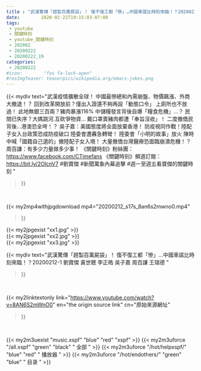 ```yaml
---
title : "武漢驚傳「趕製百萬屍袋」！ 復不復工都「慘」…中國車諾比時刻來臨！？20200212-1 劉寶傑 黃世聰 李正皓 吳子嘉 周百謙 王瑞德 "
date:        2020-02-22T19:15:03-07:00
tags:
 - youtube
 - 關鍵時刻
 - youtube_關鍵時刻
 - 202002
 - 20200222
 - 20200222_19
categories:
 - 20200222
#icon:        "fas fa-lock-open"
#resImgTeaser: teaserpics/wikipedia.org/emacs-jokes.png
---
```


{{< mydiv text="武漢疫情擴散全球！ 中國最慘總和內需崩盤、物價飆漲、外商大撤退！？ 回到改革開放前？僅出入證還不夠再設「動態口令」 上廁所也不放過！ 此地無銀三百兩？豬肉暴漲116% 中儲糧發言背後自爆「糧食危機」…？ 民間已失序？大媽跳河.互砍爭物資… 戴口罩賣豬肉都遭「奉旨沒收」！ 二度撤僑民背後…港澳恐全垮！？ 吳子嘉：美國態度將全面放棄香港！ 防疫視同作戰！陸配子女入台政策恐成防疫破口 陸委會遭轟急轉彎！ 陸委會「小明的故事」放火 陳時中喊「國籍自己選的」撤陸配子女入境！ 大量撤僑台灣醫療恐面臨崩潰危機！？ 周百謙：有多少力量做多少事！  《關鍵時刻》粉絲團：https://www.facebook.com/CTimefans 《關鍵時刻》頻道訂閱：https://bit.ly/2OlcnV7  #劉寶傑 #新聞萬象內幕追擊 #週一至週五看寶傑的關鍵時刻 "
>}}
<br>


{{< my2mp4withjpgdownload mp4="20200212_s17s_8an6s2mwno0.mp4"
>}}

{{< my2jpgexist "xx1.jpg" >}}<br>
{{< my2jpgexist "xx2.jpg" >}}<br>
{{< my2jpgexist "xx3.jpg" >}}<br>



{{< mydiv text="武漢驚傳「趕製百萬屍袋」！ 復不復工都「慘」…中國車諾比時刻來臨！？20200212-1 劉寶傑 黃世聰 李正皓 吳子嘉 周百謙 王瑞德 "
>}}
<br>

{{< my2linktextonly link="https://www.youtube.com/watch?v=8AN6S2mWnO0"
en="the origin source link" cn="原始來源網址"
>}}


<br>

{{< my2m3uexist "music.xspf"        "blue"   "red"    "xspf" >}} {{< my2m3uforce "/all.xspf"         "green"  "black"  " 全部 " >}} {{< my2m3uforce "/hot/helpxspf/"    "blue"   "red"    " 播放器 " >}} {{< my2m3uforce "/hot/endothers/"   "green"  "blue"   " 目录 " >}} 
